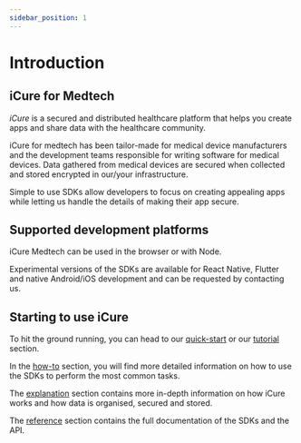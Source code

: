 ```yaml
---
sidebar_position: 1
---
```


# Introduction

## iCure for Medtech

*iCure* is a secured and distributed healthcare platform that helps you create apps and share data with the healthcare community.

iCure for medtech has been tailor-made for medical device manufacturers and the development teams responsible for writing software for medical devices.
Data gathered from medical devices are secured when collected and stored encrypted in our/your infrastructure.

Simple to use SDKs allow developers to focus on creating appealing apps while letting us handle the details of making their app secure.  

## Supported development platforms

iCure Medtech can be used in the browser or with Node.

Experimental versions of the SDKs are available for React Native, Flutter and native Android/iOS development and can be requested by contacting us.

## Starting to use iCure

To hit the ground running, you can head to our [quick-start](./quick-start.md) or our [tutorial](./tutorial/index.md) section.

In the [how-to](./how-to/index.md) section, you will find more detailed information on how to use the SDKs to perform the most common tasks.

The [explanation](./explanations/index.md) section contains more in-depth information on how iCure works and how data is organised, secured and stored.

The [reference](./references/index.md) section contains the full documentation of the SDKs and the API.